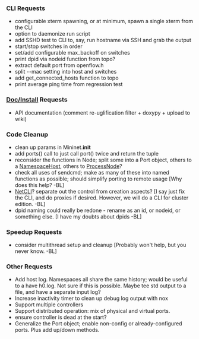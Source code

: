 <!-- %META:TOPICINFO{author="BobLantz" date="1305074389" format="1.1" version="1.13"}% -->
<!-- %META:TOPICPARENT{name="Mininet"}% -->
<!-- Use our custom page layout:
* Set VIEW_TEMPLATE = [MininetView](MininetView.html)
-->

<!-- %TOC% -->

### CLI Requests

* configurable xterm spawning, or at minimum, spawn a single xterm from the CLI
* option to daemonize run script
* add SSHD test to CLI to, say, run hostname via SSH and grab the output
* start/stop switches in order
* set/add configurable max_backoff on switches
* print dpid via nodeid function from topo?
* extract default port from openflow.h
* split --mac setting into host and switches
* add get_connected_hosts function to topo
* print average ping time from regression test


### [Doc/Install](Doc/Install.html) Requests

* API documentation (comment re-uglification filter + doxypy + upload to wiki)


### Code Cleanup

* clean up params in Mininet.__init__
* add ports() call to just call port() twice and return the tuple
* reconsider the functions in Node; split some into a Port object, others to a [NamespaceHost](NamespaceHost.html), others to [ProcessNode](ProcessNode.html)?
* check all uses of sendcmd; make as many of these into named functions as possible; should simplify porting to remote usage [Why does this help? -BL]
* [NetCLI](NetCLI.html)? separate out the control from creation aspects? [I say just fix the CLI, and do proxies if desired. However, we will do a CLI for cluster edition. -BL]
* dpid naming could really be redone - rename as an id, or nodeid, or something else. [I have my doubts about dpids -BL]


### Speedup Requests
* consider multithread setup and cleanup [Probably won't help, but you never know. -BL]


### Other Requests

* Add host log. Namespaces all share the same history; would be useful to a have h0.log. Not sure if this is possible. Maybe tee std output to a file, and have a separate input log?
* Increase inactivity timer to clean up debug log output with nox
* Support multiple controllers
* Support distributed operation: mix of physical and virtual ports.
* ensure controller is dead at the start?
* Generalize the Port object; enable non-config or already-configured ports. Plus add up/down methods.
